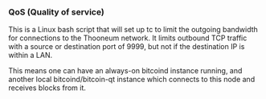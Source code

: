 ### QoS (Quality of service) ###

This is a Linux bash script that will set up tc to limit the outgoing bandwidth for connections to the Thooneum network. It limits outbound TCP traffic with a source or destination port of 9999, but not if the destination IP is within a LAN.

This means one can have an always-on bitcoind instance running, and another local bitcoind/bitcoin-qt instance which connects to this node and receives blocks from it.

